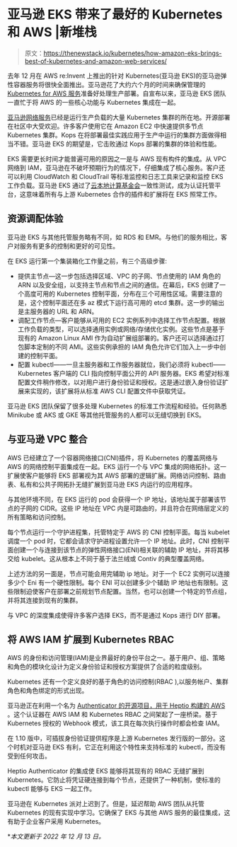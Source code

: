 # 亚马逊 EKS 带来了最好的 Kubernetes 和 AWS |新堆栈

> 原文：<https://thenewstack.io/kubernetes/how-amazon-eks-brings-best-of-kubernetes-and-amazon-web-services/>

去年 12 月在 AWS re:Invent 上推出的针对 Kubernetes(亚马逊 EKS)的亚马逊弹性容器服务将很快全面推出。亚马逊花了大约六个月的时间来确保管理的 [Kubernetes for AWS 服务](https://thenewstack.io/managing-kubernetes-secrets-with-aws-secrets-manager/)准备好处理生产部署。自宣布以来，亚马逊 EKS 团队一直忙于将 AWS 的一些核心功能与 Kubernetes 集成在一起。

[亚马逊网络服务](https://thenewstack.io/kubernetes-and-amazon-web-services/)已经是运行生产负载的大量 Kubernetes 集群的所在地。开源部署在社区中大受欢迎。许多客户使用它在 Amazon EC2 中快速提供多节点 Kubernetes 集群。Kops 在将部署最佳实践应用于生产中运行的集群方面做得相当不错。亚马逊 EKS 的期望是，它击败通过 Kops 部署的集群的体验和性能。

EKS 需要更长时间才能普遍可用的原因之一是与 AWS 现有构件的集成。从 VPC 网络到 IAM，亚马逊在不破坏预期行为的情况下，仔细集成了核心服务。客户还可以利用 CloudWatch 和 CloudTrail 等标准监控和日志工具来记录和监控 EKS 工作负载。亚马逊 EKS 通过了[云本地计算基金会](https://www.cncf.io/)一致性测试，成为认证托管平台，这意味着所有与上游 Kubernetes 合作的插件和扩展将在 EKS 照常工作。

## 资源调配体验

亚马逊 EKS 与其他托管服务略有不同，如 RDS 和 EMR。与他们的服务相比，客户对服务有更多的控制和更好的可见性。

在 EKS 运行第一个集装箱化工作量之前，有三个高级步骤:

*   提供主节点—这一步包括选择区域、VPC 的子网、节点使用的 IAM 角色的 ARN 以及安全组，以支持主节点和节点之间的通信。在幕后，EKS 创建了一个高度可用的 Kubernetes 控制平面，分布在三个可用性区域。需要注意的是，这个控制平面还在多 az 模式下运行高可用的 etcd 集群。这一步的输出是主服务器的 URL 和 ARN。
*   调配工作节点—客户能够从可用的 EC2 实例系列中选择工作节点配置。根据工作负载的类型，可以选择通用实例或网络/存储优化实例。这些节点是基于现有的 Amazon Linux AMI 作为自动扩展组部署的。客户还可以选择通过打包脚本定制的不同 AMI。这些实例承担的 IAM 角色允许它们加入上一步中创建的控制平面。
*   配置 kubectl——一旦主服务器和工作服务器就位，我们必须将 kubectl——Kubernetes 客户端的 CLI 指向控制平面公开的 API 服务器。EKS 希望对标准配置文件稍作修改，以对用户进行身份验证和授权。这是通过嵌入身份验证扩展来实现的，该扩展将从标准 AWS CLI 配置文件中获取凭证。

亚马逊 EKS 团队保留了很多处理 Kubernetes 的标准工作流程和经验。任何熟悉 Minikube 或 AKS 或 GKE 等其他托管服务的人都可以无缝切换到 EKS。

## 与亚马逊 VPC 整合

AWS 已经建立了一个容器网络接口(CNI)插件，将 Kubernetes 的覆盖网络与 AWS 的网络控制平面集成在一起。EKS 运行一个与 VPC 集成的网络拓扑。这一扩展使客户能够将 EKS 部署视为其 AWS 部署的逻辑扩展。网络访问控制、路由表、私有和公共子网拓扑无缝扩展到亚马逊 EKS 内运行的应用程序。

与其他环境不同，在 EKS 运行的 pod 会获得一个 IP 地址，该地址属于部署该节点的子网的 CIDR。这些 IP 地址在 VPC 内是可路由的，并且符合在网络层定义的所有策略和访问控制。

每个节点运行一个守护进程集，托管特定于 AWS 的 CNI 控制平面。每当 kubelet 调度一个 pod 时，它都会请求守护进程设置允许一个 IP 地址。此时，CNI 控制平面创建一个与连接到该节点的弹性网络接口(ENI)相关联的辅助 IP 地址，并将其移交给 kubelet。这从根本上不同于基于法兰绒或 Contiv 的典型覆盖网络。

上述方法的另一面是，节点可能会用完辅助 ip 地址。对于一个 EC2 实例可以连接多少个 Eni 有一个硬性限制。每个 ENI 可以创建多少个辅助 IP 地址也有限制。这些限制迫使客户在部署之前规划节点配置。当然，也可以创建一个特定的节点组，并将其连接到现有的集群。

与 VPC 的深度集成使得许多客户选择 EKS，而不是通过 Kops 进行 DIY 部署。

## 将 AWS IAM 扩展到 Kubernetes RBAC

AWS 的身份和访问管理(IAM)是业界最好的身份平台之一。基于用户、组、策略和角色的模块化设计为定义身份验证和授权方案提供了合适的粒度级别。

Kubernetes 还有一个定义良好的基于角色的访问控制(RBAC ),以服务帐户、集群角色和角色绑定的形式出现。

亚马逊正在利用一个名为 [Authenticator 的开源项目，用于 Heptio 构建的 AWS](https://github.com/heptio/authenticator) 。这个认证器在 AWS IAM 和 Kubernetes RBAC 之间架起了一座桥梁。基于 Kubernetes 授权的 Webhook 模式，该工具在每次执行操作时都会检查 IAM。

在 1.10 版中，可插拔身份验证提供程序是上游 Kubernetes 发行版的一部分。这个时机对亚马逊 EKS 有利，它正在利用这个特性来支持标准的 kubectl，而没有受到任何攻击。

Heptio Authenticator 的集成使 EKS 能够将其现有的 RBAC 无缝扩展到 Kubernetes。它防止将凭证硬连接到每个节点，还提供了一种机制，使标准的 kubectl 能够与 EKS 一起工作。

亚马逊在 Kubernetes 派对上迟到了。但是，延迟帮助 AWS 团队从托管 Kubernetes 的现有实现中学习。它确保了 EKS 与其他 AWS 服务的最佳集成，这有助于企业客户采用 Kubernetes。

**本文更新于 2022 年 12 月 13 日。*

<svg xmlns:xlink="http://www.w3.org/1999/xlink" viewBox="0 0 68 31" version="1.1"><title>Group</title> <desc>Created with Sketch.</desc></svg>